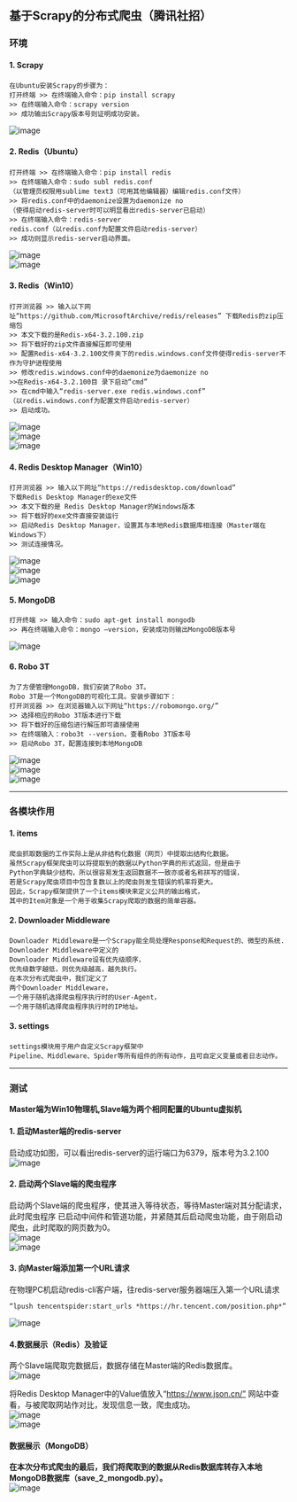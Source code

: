 基于Scrapy的分布式爬虫（腾讯社招）
---
### 环境

#### 1. Scrapy
```
在Ubuntu安装Scrapy的步骤为：
打开终端 >> 在终端输入命令：pip install scrapy
>> 在终端输入命令：scrapy version
>> 成功输出Scrapy版本号则证明成功安装。  
```
![image](https://github.com/LZC6244/Python/blob/master/images/img1.jpg)

#### 2. Redis（Ubuntu）
```
打开终端 >> 在终端输入命令：pip install redis
>> 在终端输入命令：sudo subl redis.conf
（以管理员权限用sublime text3（可用其他编辑器）编辑redis.conf文件）
>> 将redis.conf中的daemonize设置为daemonize no
（使得启动redis-server时可以明显看出redis-server已启动）
>> 在终端输入命令：redis-server
redis.conf（以redis.conf为配置文件启动redis-server）
>> 成功则显示redis-server启动界面。
```
![image](https://github.com/LZC6244/Python/blob/master/images/img2.jpg)  
![image](https://github.com/LZC6244/Python/blob/master/images/img3.jpg)

#### 3. Redis（Win10）
```
打开浏览器 >> 输入以下网址“https://github.com/MicrosoftArchive/redis/releases” 下载Redis的zip压缩包
>> 本文下载的是Redis-x64-3.2.100.zip
>> 将下载好的zip文件直接解压即可使用
>> 配置Redis-x64-3.2.100文件夹下的redis.windows.conf文件使得redis-server不作为守护进程使用
>> 修改redis.windows.conf中的daemonize为daemonize no
>>在Redis-x64-3.2.100目 录下启动“cmd” 
>> 在cmd中输入“redis-server.exe redis.windows.conf”
（以redis.windows.conf为配置文件启动redis-server）
>> 启动成功。
```
![image](https://github.com/LZC6244/Python/blob/master/images/img4.jpg)  
![image](https://github.com/LZC6244/Python/blob/master/images/img5.jpg)  
![image](https://github.com/LZC6244/Python/blob/master/images/img6.jpg)

#### 4. Redis Desktop Manager（Win10）
```
打开浏览器 >> 输入以下网址“https://redisdesktop.com/download”
下载Redis Desktop Manager的exe文件
>> 本文下载的是 Redis Desktop Manager的Windows版本
>> 将下载好的exe文件直接安装运行
>> 启动Redis Desktop Manager，设置其与本地Redis数据库相连接（Master端在Windows下）
>> 测试连接情况。
```
![image](https://github.com/LZC6244/Python/blob/master/images/img7.jpg)  
![image](https://github.com/LZC6244/Python/blob/master/images/img8.jpg)  
![image](https://github.com/LZC6244/Python/blob/master/images/img9.jpg)

#### 5. MongoDB
```
打开终端 >> 输入命令：sudo apt-get install mongodb
>> 再在终端输入命令：mongo –version，安装成功则输出MongoDB版本号
```
![image](https://github.com/LZC6244/Python/blob/master/images/img10.jpg)

#### 6. Robo 3T
```
为了方便管理MongoDB，我们安装了Robo 3T。
Robo 3T是一个MongoDB的可视化工具。安装步骤如下：
打开浏览器 >> 在浏览器输入以下网址“https://robomongo.org/”
>> 选择相应的Robo 3T版本进行下载
>> 将下载好的压缩包进行解压即可直接使用
>> 在终端输入：robo3t --version，查看Robo 3T版本号
>> 启动Robo 3T，配置连接到本地MongoDB
```
![image](https://github.com/LZC6244/Python/blob/master/images/img11.jpg)  
![image](https://github.com/LZC6244/Python/blob/master/images/img12.jpg)  
![image](https://github.com/LZC6244/Python/blob/master/images/img13.jpg)

---

### 各模块作用

#### 1. items
```
爬虫抓取数据的工作实际上是从非结构化数据（网页）中提取出结构化数据。
虽然Scrapy框架爬虫可以将提取到的数据以Python字典的形式返回，但是由于
Python字典缺少结构，所以很容易发生返回数据不一致亦或者名称拼写的错误，
若是Scrapy爬虫项目中包含复数以上的爬虫则发生错误的机率将更大。
因此，Scrapy框架提供了一个items模块来定义公共的输出格式，
其中的Item对象是一个用于收集Scrapy爬取的数据的简单容器。
```
#### 2. Downloader Middleware
```
Downloader Middleware是一个Scrapy能全局处理Response和Request的、微型的系统.
Downloader Middleware中定义的
Downloader Middleware设有优先级顺序，
优先级数字越低，则优先级越高，越先执行。
在本次分布式爬虫中，我们定义了
两个Downloader Middleware，
一个用于随机选择爬虫程序执行时的User-Agent，
一个用于随机选择爬虫程序执行时的IP地址。
```

#### 3. settings
```
settings模块用于用户自定义Scrapy框架中
Pipeline、Middleware、Spider等所有组件的所有动作，且可自定义变量或者日志动作。
```

---

### 测试

**Master端为Win10物理机,Slave端为两个相同配置的Ubuntu虚拟机**

#### 1. 启动Master端的redis-server

启动成功如图，可以看出redis-server的运行端口为6379，版本号为3.2.100  
![image](https://github.com/LZC6244/Python/blob/master/images/img14.jpg)

#### 2. 启动两个Slave端的爬虫程序

启动两个Slave端的爬虫程序，使其进入等待状态，等待Master端对其分配请求，此时爬虫程序
已启动中间件和管道功能，并紧随其后启动爬虫功能，由于刚启动爬虫，此时爬取的网页数为0。  
![image](https://github.com/LZC6244/Python/blob/master/images/img15.jpg)  
![image](https://github.com/LZC6244/Python/blob/master/images/img16.jpg)

#### 3. 向Master端添加第一个URL请求

在物理PC机启动redis-cli客户端，往redis-server服务器端压入第一个URL请求
```
“lpush tencentspider:start_urls *https://hr.tencent.com/position.php*”
```
![image](https://github.com/LZC6244/Python/blob/master/images/img17.jpg)

#### 4.数据展示（Redis）及验证

两个Slave端爬取完数据后，数据存储在Master端的Redis数据库。  
![image](https://github.com/LZC6244/Python/blob/master/images/img18.jpg)

将Redis Desktop Manager中的Value值放入“https://www.json.cn/” 网站中查看，与被爬取网站作对比，发现信息一致，爬虫成功。  
![image](https://github.com/LZC6244/Python/blob/master/images/img19.jpg)  
![image](https://github.com/LZC6244/Python/blob/master/images/img20.jpg)

#### 数据展示（MongoDB）

**在本次分布式爬虫的最后，我们将爬取到的数据从Redis数据库转存入本地MongoDB数据库（save_2_mongodb.py）。**  
![image](https://github.com/LZC6244/Python/blob/master/images/img21.jpg)
